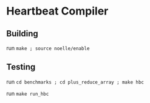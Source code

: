 # Heartbeat Compiler

## Building
run `make ; source noelle/enable`

## Testing
run `cd benchmarks ; cd plus_reduce_array ; make hbc`

run `make run_hbc`
